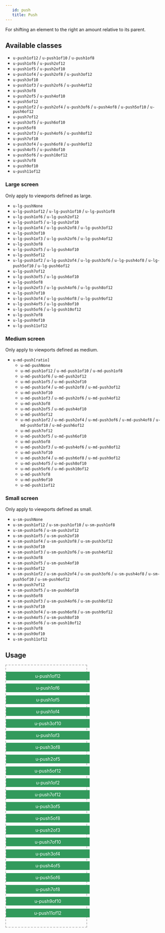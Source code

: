 ```yaml
---
   id: push
   title: Push
---
```


For shifting an element to the right an amount relative to its parent.

## Available classes

* `u-push1of12` / `u-push1of10` / `u-push1of8`
* `u-push1of6` / `u-push2of12`
* `u-push1of5` / `u-push2of10`
* `u-push1of4` / `u-push2of8` / `u-push3of12`
* `u-push3of10`
* `u-push1of3` / `u-push2of6` / `u-push4of12` 
* `u-push3of8` 
* `u-push2of5` / `u-push4of10`
* `u-push5of12`
* `u-push1of2` / `u-push2of4` / `u-push3of6` / `u-push4of8` / `u-push5of10` / `u-push6of12`
* `u-push7of12` 
* `u-push3of5` / `u-push6of10` 
* `u-push5of8` 
* `u-push2of3` / `u-push4of6` / `u-push8of12` 
* `u-push7of10`
* `u-push3of4` / `u-push6of8` / `u-push9of12`
* `u-push4of5` / `u-push8of10`
* `u-push5of6` / `u-push10of12`
* `u-push7of8`
* `u-push9of10`
* `u-push11of12`
 
### Large screen

Only apply to viewports defined as large.

* `u-lg-pushNone`
* `u-lg-push1of12` / `u-lg-push1of10` / `u-lg-push1of8`
* `u-lg-push1of6` / `u-lg-push2of12`
* `u-lg-push1of5` / `u-lg-push2of10`
* `u-lg-push1of4` / `u-lg-push2of8` / `u-lg-push3of12`
* `u-lg-push3of10`
* `u-lg-push1of3` / `u-lg-push2of6` / `u-lg-push4of12` 
* `u-lg-push3of8` 
* `u-lg-push2of5` / `u-lg-push4of10`
* `u-lg-push5of12`
* `u-lg-push1of2` / `u-lg-push2of4` / `u-lg-push3of6` / `u-lg-push4of8` / `u-lg-push5of10` / `u-lg-push6of12`
* `u-lg-push7of12` 
* `u-lg-push3of5` / `u-lg-push6of10` 
* `u-lg-push5of8` 
* `u-lg-push2of3` / `u-lg-push4of6` / `u-lg-push8of12` 
* `u-lg-push7of10`
* `u-lg-push3of4` / `u-lg-push6of8` / `u-lg-push9of12`
* `u-lg-push4of5` / `u-lg-push8of10`
* `u-lg-push5of6` / `u-lg-push10of12`
* `u-lg-push7of8`
* `u-lg-push9of10`
* `u-lg-push11of12`
  
### Medium screen

Only apply to viewports defined as medium.

* `u-md-push[ratio]` 
  * `u-md-pushNone`
  * `u-md-push1of12` / `u-md-push1of10` / `u-md-push1of8`
  * `u-md-push1of6` / `u-md-push2of12`
  * `u-md-push1of5` / `u-md-push2of10`
  * `u-md-push1of4` / `u-md-push2of8` / `u-md-push3of12`
  * `u-md-push3of10`
  * `u-md-push1of3` / `u-md-push2of6` / `u-md-push4of12` 
  * `u-md-push3of8` 
  * `u-md-push2of5` / `u-md-push4of10`
  * `u-md-push5of12`
  * `u-md-push1of2` / `u-md-push2of4` / `u-md-push3of6` / `u-md-push4of8` / `u-md-push5of10` / `u-md-push6of12`
  * `u-md-push7of12` 
  * `u-md-push3of5` / `u-md-push6of10` 
  * `u-md-push5of8` 
  * `u-md-push2of3` / `u-md-push4of6` / `u-md-push8of12` 
  * `u-md-push7of10`
  * `u-md-push3of4` / `u-md-push6of8` / `u-md-push9of12`
  * `u-md-push4of5` / `u-md-push8of10`
  * `u-md-push5of6` / `u-md-push10of12`
  * `u-md-push7of8`
  * `u-md-push9of10`
  * `u-md-push11of12`
  
### Small screen

Only apply to viewports defined as small.

* `u-sm-pushNone`
* `u-sm-push1of12` / `u-sm-push1of10` / `u-sm-push1of8`
* `u-sm-push1of6` / `u-sm-push2of12`
* `u-sm-push1of5` / `u-sm-push2of10`
* `u-sm-push1of4` / `u-sm-push2of8` / `u-sm-push3of12`
* `u-sm-push3of10`
* `u-sm-push1of3` / `u-sm-push2of6` / `u-sm-push4of12` 
* `u-sm-push3of8` 
* `u-sm-push2of5` / `u-sm-push4of10`
* `u-sm-push5of12`
* `u-sm-push1of2` / `u-sm-push2of4` / `u-sm-push3of6` / `u-sm-push4of8` / `u-sm-push5of10` / `u-sm-push6of12`
* `u-sm-push7of12` 
* `u-sm-push3of5` / `u-sm-push6of10` 
* `u-sm-push5of8` 
* `u-sm-push2of3` / `u-sm-push4of6` / `u-sm-push8of12` 
* `u-sm-push7of10`
* `u-sm-push3of4` / `u-sm-push6of8` / `u-sm-push9of12`
* `u-sm-push4of5` / `u-sm-push8of10`
* `u-sm-push5of6` / `u-sm-push10of12`
* `u-sm-push7of8`
* `u-sm-push9of10`
* `u-sm-push11of12`


## Usage

<style>
.example-parent{
    border: 2px #bbb dashed;
    display: block;
    padding: 20px 0;
    width: 50%;
}
.example-parent > div{
    background-color: #329A5C;
    color: #FFF;
    display: block;
    margin-bottom: 10px;
    padding: 5px;
    width: 100%;
    text-align: center;
}
</style>
  
<div class="code-sample">
    <div class="example-parent">
        <div class="u-push1of12">u-push1of12</div>
        <div class="u-push1of6">u-push1of6</div>
        <div class="u-push1of5">u-push1of5</div>
        <div class="u-push1of4">u-push1of4</div>
        <div class="u-push3of10">u-push3of10</div>
        <div class="u-push1of3">u-push1of3</div>
        <div class="u-push3of8">u-push3of8</div>
        <div class="u-push2of5">u-push2of5</div>
        <div class="u-push5of12">u-push5of12</div>
        <div class="u-push1of2">u-push1of2</div>
        <div class="u-push7of12">u-push7of12</div>
        <div class="u-push3of5">u-push3of5</div>
        <div class="u-push5of8">u-push5of8</div>
        <div class="u-push2of3">u-push2of3</div>
        <div class="u-push7of10">u-push7of10</div>
        <div class="u-push3of4">u-push3of4</div>
        <div class="u-push4of5">u-push4of5</div>
        <div class="u-push5of6">u-push5of6</div>
        <div class="u-push7of8">u-push7of8</div>
        <div class="u-push9of10">u-push9of10</div>
        <div class="u-push11of12">u-push11of12</div>
    </div>

</div>  